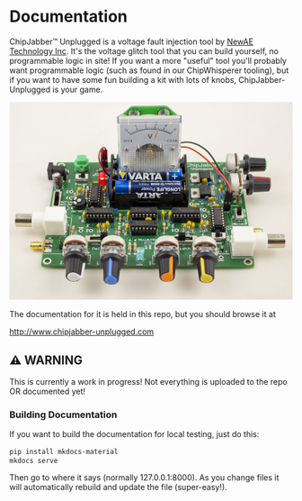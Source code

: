 # Documentation

ChipJabber™ Unplugged is a voltage fault injection tool by [NewAE Technology Inc](https://www.newae.com). It's the voltage glitch tool that you can build yourself, no programmable logic in site! If you want a more "useful" tool you'll probably want programmable logic (such as found in our ChipWhisperer tooling), but if you want to have some fun building a kit with lots of knobs, ChipJabber-Unplugged is your game.

![](docs/img/cj_kit_web.jpg)

The documentation for it is held in this repo, but you should browse it at 

http://www.chipjabber-unplugged.com

## ⚠️ WARNING

This is currently a work in progress! Not everything is uploaded to the repo OR documented yet!


### Building Documentation

If you want to build the documentation for local testing, just do this:

	pip install mkdocs-material
	mkdocs serve

Then go to where it says (normally 127.0.0.1:8000). As you change files it will automatically rebuild and update the file (super-easy!).
